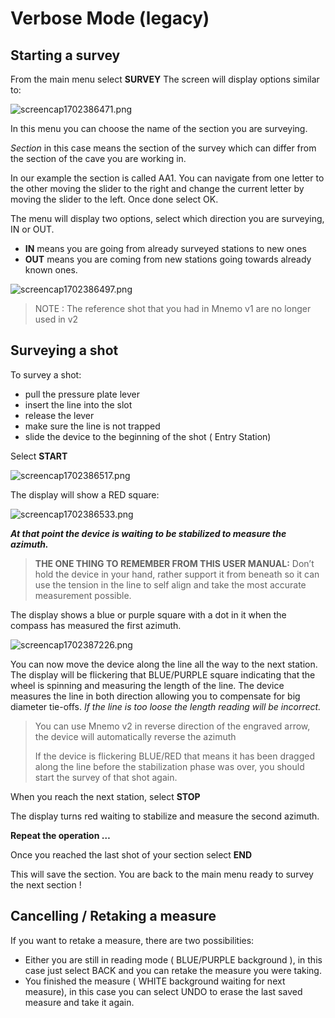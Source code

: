 # Verbose Mode (legacy) 

## Starting a survey
From the main menu select **SURVEY**
The screen will display options similar to:

![screencap1702386471.png](screencap1702386471.png)


In this menu you can choose the name of the section you are surveying.

_Section_ in this case means the section of the survey which can differ from the section of the cave you are working in. 

In our example the section is called AA1. You can navigate from one letter to the other moving the slider to the right and change the current letter by moving the slider to the left. Once done select OK.

The menu will display two options, select which direction you are surveying, IN or OUT.
- **IN** means you are going from already surveyed stations to new ones 
- **OUT** means you are coming from new stations going towards already known ones.

![screencap1702386497.png](screencap1702386497.png)


>NOTE : The reference shot that you had in Mnemo v1 are no longer used in v2

## Surveying a shot

To survey a shot:
- pull the pressure plate lever
- insert the line into the slot
- release the lever
- make sure the line is not trapped
- slide the device to the beginning of the shot ( Entry Station)

Select **START**

![screencap1702386517.png](screencap1702386517.png)


The display will show a RED square: 

![screencap1702386533.png](screencap1702386533.png)



**_At that point the device is waiting to be stabilized to measure the azimuth._**

> **THE ONE THING TO REMEMBER FROM THIS USER MANUAL:**
> Don’t hold the device in your hand, rather support it from beneath so it can use the tension in the line to self align and take the most accurate measurement possible.

The display shows a blue or purple square with a dot in it when the compass has measured the first azimuth.

![screencap1702387226.png](screencap1702387226.png)


You can now move the device along the line all the way to the next station.
The display will be flickering that BLUE/PURPLE square indicating that the wheel is spinning and measuring the length of the line.
The device measures the line in both direction allowing you to compensate for big diameter tie-offs. 
_If the line is too loose the length reading will be incorrect._


> You can use Mnemo v2 in reverse direction of the engraved arrow, the device will 	automatically reverse the azimuth
>
>
>If the device is flickering BLUE/RED that means it has been dragged along the line before the stabilization phase was over, you should start the survey of that shot again.

When you reach the next station, select **STOP**

The display turns red waiting to stabilize and measure the second azimuth.

**Repeat the operation …**

Once you reached the last shot of your section select **END**

This will save the section. You are back to the main menu ready to survey the next section !

## Cancelling / Retaking a measure

If you want to retake a measure, there are two possibilities:
- Either you are still in reading mode ( BLUE/PURPLE background ), in this case just select BACK and you can retake the measure you were taking.
- You finished the measure ( WHITE background waiting for next measure), in this case you can select UNDO to erase the last saved measure and take it again.

